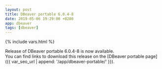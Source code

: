 ```yaml
---
layout: post
title: DBeaver portable 6.0.4-8
date: 2019-05-06 19:29:00 +0200
app: dbeaver
tags: [dbeaver]
---
```

{% include vars.html %}

Release of DBeaver portable 6.0.4-8 is now available.<br />
You can find links to download this release on the [DBeaver portable page]({{ var_seo_url | append: '/app/dbeaver-portable/' }}).